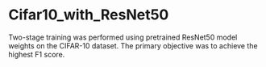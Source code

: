 # Cifar10_with_ResNet50
Two-stage training was performed using pretrained ResNet50 model weights on the CIFAR-10 dataset. The primary objective was to achieve the highest F1 score.  
